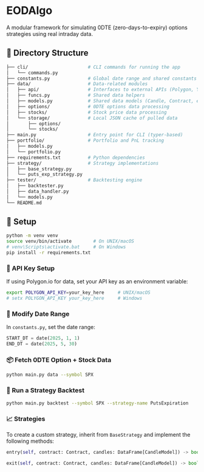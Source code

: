 # EODAlgo

A modular framework for simulating 0DTE (zero-days-to-expiry) options strategies using real intraday data.

## 📁 Directory Structure

```graphql
├── cli/                      # CLI commands for running the app
│   └── commands.py
├── constants.py              # Global date range and shared constants
├── data/                     # Data-related modules
│   ├── api/                  # Interfaces to external APIs (Polygon, Yahoo, Mock)
│   ├── funcs.py              # Shared data helpers
│   ├── models.py             # Shared data models (Candle, Contract, etc.)
│   ├── options/              # 0DTE options data processing
│   ├── stocks/               # Stock price data processing
│   └── storage/              # Local JSON cache of pulled data
│       ├── options/
│       └── stocks/
├── main.py                   # Entry point for CLI (typer-based)
├── portfolio/                # Portfolio and PnL tracking
│   ├── models.py
│   └── portfolio.py
├── requirements.txt          # Python dependencies
├── strategy/                 # Strategy implementations
│   ├── base_strategy.py
│   └── puts_exp_strategy.py
├── tester/                   # Backtesting engine
│   ├── backtester.py
│   ├── data_handler.py
│   └── models.py
└── README.md
```

## 🚀 Setup

```bash
python -m venv venv
source venv/bin/activate        # On UNIX/macOS
# venv\Scripts\activate.bat     # On Windows
pip install -r requirements.txt
```

### 🔑 API Key Setup

If using Polygon.io for data, set your API key as an environment variable:

```bash
export POLYGON_API_KEY=your_key_here     # UNIX/macOS
# setx POLYGON_API_KEY your_key_here     # Windows
```

### 📅 Modify Date Range

In `constants.py`, set the date range:

```python
START_DT = date(2025, 1, 1)
END_DT = date(2025, 5, 30)
```

### 📦 Fetch 0DTE Option + Stock Data

```bash
python main.py data --symbol SPX
```

### 🧪 Run a Strategy Backtest

```bash
python main.py backtest --symbol SPX --strategy-name PutsExpiration
```

### 📈 Strategies

To create a custom strategy, inherit from `BaseStrategy` and implement the following methods:

```python
entry(self, contract: Contract, candles: DataFrame[CandleModel]) -> bool
```

```python
exit(self, contract: Contract, candles: DataFrame[CandleModel]) -> bool
```
